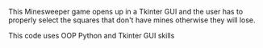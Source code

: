 This Minesweeper game opens up in a Tkinter GUI and the user has to properly select the squares that don't have mines otherwise they will lose.

This code uses OOP Python and Tkinter GUI skills